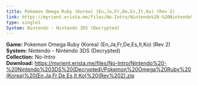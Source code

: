 ```yaml
---
title: Pokemon Omega Ruby (Korea) (En,Ja,Fr,De,Es,It,Ko) (Rev 2)
link: https://myrient.erista.me/files/No-Intro/Nintendo%20-%20Nintendo%203DS%20(Decrypted)/Pokemon%20Omega%20Ruby%20(Korea)%20(En,Ja,Fr,De,Es,It,Ko)%20(Rev%202).zip
type: single1
System: Nintendo - Nintendo 3DS (Decrypted)
---
```

<b>Game:</b> Pokemon Omega Ruby (Korea) (En,Ja,Fr,De,Es,It,Ko) (Rev 2)<br>
<b>System:</b> Nintendo - Nintendo 3DS (Decrypted)<br>
<b>Collection:</b> No-Intro<br>
<b>Download:</b> https://myrient.erista.me/files/No-Intro/Nintendo%20-%20Nintendo%203DS%20(Decrypted)/Pokemon%20Omega%20Ruby%20(Korea)%20(En,Ja,Fr,De,Es,It,Ko)%20(Rev%202).zip